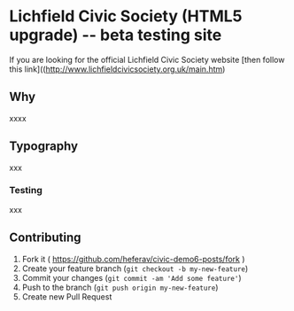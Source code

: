 # Lichfield Civic Society (HTML5 upgrade) -- beta testing site

If you are looking for the official Lichfield Civic Society website [then follow this link]((http://www.lichfieldcivicsociety.org.uk/main.htm)

## Why

xxxx

## Typography

xxx

### Testing

xxx

## Contributing

1. Fork it ( https://github.com/heferav/civic-demo6-posts/fork )
2. Create your feature branch (`git checkout -b my-new-feature`)
3. Commit your changes (`git commit -am 'Add some feature'`)
4. Push to the branch (`git push origin my-new-feature`)
5. Create new Pull Request